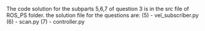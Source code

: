 The code solution for the subparts 5,6,7 of question 3 is in the src file of ROS_PS folder.
the solution file for the questions are:
(5) - vel_subscriber.py
(6) - scan.py
(7) - controller.py

